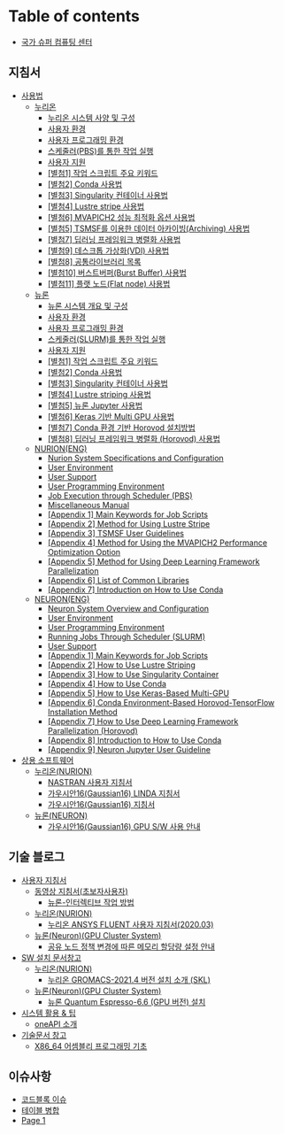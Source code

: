 # Table of contents

* [국가 슈퍼 컴퓨팅 센터](README.md)

## 지침서 <a href="#userguide" id="userguide"></a>

* [사용법](userguide/manual/README.md)
  * [누리온](userguide/manual/누리온/README.md)
    * [누리온 시스템 사양 및 구성](<userguide/manual/누리온/누리온 시스템 사양 및 구성.md>)
    * [사용자 환경](<userguide/manual/누리온/사용자 환경.md>)
    * [사용자 프로그래밍 환경](<userguide/manual/누리온/사용자 프로그래밍 환경.md>)
    * [스케줄러(PBS)를 통한 작업 실행](<userguide/manual/누리온/스케줄러(PBS)를 통한 작업 실행.md>)
    * [사용자 지원](<userguide/manual/누리온/사용자 지원.md>)
    * [\[별첨1\] 작업 스크립트 주요 키워드](<userguide/manual/누리온/\[별첨1] 작업 스크립트 주요 키워드.md>)
    * [\[별첨2\] Conda 사용법](<userguide/manual/누리온/\[별첨2] Conda 사용법.md>)
    * [\[별첨3\] Singularity 컨테이너 사용법](<userguide/manual/누리온/\[별첨3] Singularity 컨테이너 사용법.md>)
    * [\[별첨4\] Lustre stripe 사용법](<userguide/manual/누리온/\[별첨4] Lustre stripe 사용법.md>)
    * [\[별첨6\] MVAPICH2 성능 최적화 옵션 사용법](<userguide/manual/누리온/\[별첨6] MVAPICH2 성능 최적화 옵션 사용법.md>)
    * [\[별첨5\] TSMSF를 이용한 데이터 아카이빙(Archiving) 사용법](<userguide/manual/누리온/\[별첨5] TSMSF를 이용한 데이터 아카이빙(Archiving) 사용법.md>)
    * [\[별첨7\] 딥러닝 프레임워크 병렬화 사용법](<userguide/manual/누리온/\[별첨7] 딥러닝 프레임워크 병렬화 사용법.md>)
    * [\[별첨9\] 데스크톱 가상화(VDI) 사용법](<userguide/manual/누리온/\[별첨9] 데스크톱 가상화(VDI) 사용법.md>)
    * [\[별첨8\] 공통라이브러리 목록](<userguide/manual/누리온/\[별첨8] 공통라이브러리 목록.md>)
    * [\[별첨10\] 버스트버퍼(Burst Buffer) 사용법](<userguide/manual/누리온/\[별첨10] 버스트버퍼(Burst Buffer) 사용법.md>)
    * [\[별첨11\] 플랫 노드(Flat node) 사용법](<userguide/manual/누리온/\[별첨11] 플랫 노드(Flat node) 사용법.md>)
  * [뉴론](userguide/manual/뉴론/README.md)
    * [뉴론 시스템 개요 및 구성](<userguide/manual/뉴론/뉴론 시스템 개요 및 구성.md>)
    * [사용자 환경](<userguide/manual/뉴론/사용자 환경.md>)
    * [사용자 프로그래밍 환경](<userguide/manual/뉴론/사용자 프로그래밍 환경.md>)
    * [스케줄러(SLURM)를 통한 작업 실행](<userguide/manual/뉴론/스케줄러(SLURM)를 통한 작업 실행.md>)
    * [사용자 지원](<userguide/manual/뉴론/사용자 지원.md>)
    * [\[별첨1\] 작업 스크립트 주요 키워드](<userguide/manual/뉴론/\[별첨1] 작업 스크립트 주요 키워드.md>)
    * [\[별첨2\] Conda 사용법](<userguide/manual/뉴론/\[별첨2] Conda 사용법.md>)
    * [\[별첨3\] Singularity 컨테이너 사용법](<userguide/manual/뉴론/\[별첨3] Singularity 컨테이너 사용법.md>)
    * [\[별첨4\] Lustre striping 사용법](<userguide/manual/뉴론/\[별첨4] Lustre striping 사용법.md>)
    * [\[별첨5\] 뉴론 Jupyter 사용법](<userguide/manual/뉴론/\[별첨5] 뉴론 Jupyter 사용법.md>)
    * [\[별첨6\] Keras 기반 Multi GPU 사용법](<userguide/manual/뉴론/\[별첨6] Keras 기반 Multi GPU 사용법.md>)
    * [\[별첨7\] Conda 환경 기반 Horovod 설치방법](<userguide/manual/뉴론/\[별첨7] Conda 환경 기반 Horovod 설치방법.md>)
    * [\[별첨8\] 딥러닝 프레임워크 병렬화 (Horovod) 사용법](<userguide/manual/뉴론/\[별첨8] 딥러닝 프레임워크 병렬화 (Horovod) 사용법.md>)
  * [NURION(ENG)](userguide/manual/NURION\(ENG\)/README.md)
    * [Nurion System Specifications and Configuration](userguide/manual/NURION\(ENG\)/specifications-and-configuration.md)
    * [User Environment](userguide/manual/NURION\(ENG\)/user-environment.md)
    * [User Support](userguide/manual/NURION\(ENG\)/user-support.md)
    * [User Programming Environment](userguide/manual/NURION\(ENG\)/user-programming-environment.md)
    * [Job Execution through Scheduler (PBS)](userguide/manual/NURION\(ENG\)/job-execution-through-scheduler-pbs.md)
    * [Miscellaneous Manual](userguide/manual/NURION\(ENG\)/miscellaneous-manual.md)
    * [\[Appendix 1\] Main Keywords for Job Scripts](userguide/manual/NURION\(ENG\)/appendix-1-main-keywords-for-job-scripts.md)
    * [\[Appendix 2\] Method for Using Lustre Stripe](userguide/manual/NURION\(ENG\)/appendix-2-method-for-using-lustre-stripe.md)
    * [\[Appendix 3\] TSMSF User Guidelines](userguide/manual/NURION\(ENG\)/appendix-3-tsmsf-user-guidelines.md)
    * [\[Appendix 4\] Method for Using the MVAPICH2 Performance Optimization Option](userguide/manual/NURION\(ENG\)/appendix-4-method-for-using-the-mvapich2-performance-optimization-option.md)
    * [\[Appendix 5\] Method for Using Deep Learning Framework Parallelization](userguide/manual/NURION\(ENG\)/appendix-5-method-for-using-deep-learning-framework-parallelization.md)
    * [\[Appendix 6\] List of Common Libraries](userguide/manual/NURION\(ENG\)/appendix-6-list-of-common-libraries.md)
    * [\[Appendix 7\] Introduction on How to Use Conda](userguide/manual/NURION\(ENG\)/appendix-7-introduction-on-how-to-use-conda.md)
  * [NEURON(ENG)](userguide/manual/NEURON\(ENG\)/README.md)
    * [Neuron System Overview and Configuration](userguide/manual/NEURON\(ENG\)/neuron-system-overview-and-configuration.md)
    * [User Environment](userguide/manual/NEURON\(ENG\)/user-environment.md)
    * [User Programming Environment](userguide/manual/NEURON\(ENG\)/user-programming-environment.md)
    * [Running Jobs Through Scheduler (SLURM)](userguide/manual/NEURON\(ENG\)/running-jobs-through-scheduler-slurm.md)
    * [User Support](userguide/manual/NEURON\(ENG\)/user-support.md)
    * [\[Appendix 1\] Main Keywords for Job Scripts](userguide/manual/NEURON\(ENG\)/appendix-1-main-keywords-for-job-scripts.md)
    * [\[Appendix 2\] How to Use Lustre Striping](userguide/manual/NEURON\(ENG\)/appendix-2-how-to-use-lustre-striping.md)
    * [\[Appendix 3\] How to Use Singularity Container](userguide/manual/NEURON\(ENG\)/appendix-3-how-to-use-singularity-container.md)
    * [\[Appendix 4\] How to Use Conda](userguide/manual/NEURON\(ENG\)/appendix-4-how-to-use-conda.md)
    * [\[Appendix 5\] How to Use Keras-Based Multi-GPU](userguide/manual/NEURON\(ENG\)/appendix-5-how-to-use-keras-based-multi-gpu.md)
    * [\[Appendix 6\] Conda Environment-Based Horovod-TensorFlow Installation Method](userguide/manual/NEURON\(ENG\)/appendix-6-conda-environment-based-horovod-tensorflow-installation-method.md)
    * [\[Appendix 7\] How to Use Deep Learning Framework Parallelization (Horovod)](userguide/manual/NEURON\(ENG\)/appendix-7-how-to-use-deep-learning-framework-parallelization-horovod.md)
    * [\[Appendix 8\] Introduction to How to Use Conda](userguide/manual/NEURON\(ENG\)/appendix-8-introduction-to-how-to-use-conda.md)
    * [\[Appendix 9\] Neuron Jupyter User Guideline](userguide/manual/NEURON\(ENG\)/appendix-9-neuron-jupyter-user-guideline.md)
* [상용 소프트웨어](userguide/commercial-software/README.md)
  * [누리온(NURION)](userguide/commercial-software/누리온\(NURION\)/README.md)
    * [NASTRAN 사용자 지침서](<userguide/commercial-software/누리온(NURION)/NASTRAN 사용자 지침서.md>)
    * [가우시안16(Gaussian16) LINDA 지침서](<userguide/commercial-software/누리온(NURION)/가우시안16(Gaussian16) LINDA 지침서.md>)
    * [가우시안16(Gaussian16) 지침서](<userguide/commercial-software/누리온(NURION)/가우시안16(Gaussian16) 지침서.md>)
  * [뉴론(NEURON)](userguide/commercial-software/뉴론\(NEURON\)/README.md)
    * [가우시안16(Gaussian16) GPU S/W 사용 안내](<userguide/commercial-software/뉴론(NEURON)/가우시안16(Gaussian16) GPU SW 사용 안내.md>)

## 기술 블로그 <a href="#blog" id="blog"></a>

* [사용자 지침서](blog/userguide/README.md)
  * [동영상 지침서(초보자사용자)](<blog/userguide/동영상 지침서\[초보자사용자]/README.md>)
    * [뉴론-인터렉티브 작업 방법](blog/userguide/video/neuron-how-to-work-interactive.md)
  * [누리온(NURION)](blog/userguide/누리온\(NURION\)/README.md)
    * [누리온 ANSYS FLUENT 사용자 지침서(2020.03)](blog/userguide/누리온\(NURION\)/ansys-fluent-2020.03.md)
  * [뉴론(Neuron)(GPU Cluster System)](blog/userguide/뉴론\(Neuron\)/README.md)
    * [공유 노드 정책 변경에 따른 메모리 할당량 설정 안내](blog/userguide/뉴론\(Neuron\)/undefined.md)
* [SW 설치 문서창고](<blog/SW 설치 문서창고/README.md>)
  * [누리온(NURION)](<blog/SW 설치 문서창고/누리온(NURION)/README.md>)
    * [누리온 GROMACS-2021.4 버전 설치 소개 (SKL)](<blog/SW 설치 문서창고/누리온(NURION)/gromacs-2021.4-skl.md>)
  * [뉴론(Neuron)(GPU Cluster System)](<blog/SW 설치 문서창고/뉴론(Neuron)/README.md>)
    * [뉴론 Quantum Espresso-6.6 (GPU 버전) 설치](<blog/SW 설치 문서창고/뉴론(Neuron)/quantum-espresso-6.6-gpu.md>)
* [시스템 활용 & 팁](<blog/시스템 활용 & 팁/README.md>)
  * [oneAPI 소개](<blog/시스템 활용 & 팁/oneapi.md>)
* [기술문서 창고](<blog/기술문서 창고/README.md>)
  * [X86\_64 어셈블리 프로그래밍 기초](<blog/기술문서 창고/x86\_64.md>)

## 이슈사항 <a href="#issue" id="issue"></a>

* [코드블록 이슈](issue/undefined.md)
* [테이블 병합](issue/undefined-1.md)
* [Page 1](issue/page-1.md)
